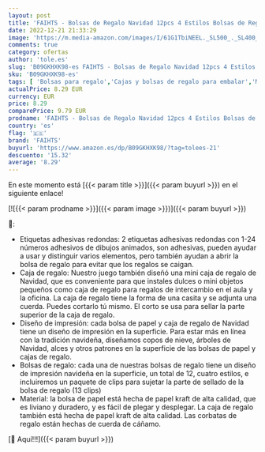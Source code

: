 ```yaml
---
layout: post
title: 'FAIHTS - Bolsas de Regalo Navidad 12pcs 4 Estilos Bolsas de Regalo Papel Kraft 12pcs mini caja de Bolsas de Papel con Pegatinas  Bolsas de Dulces  Bolsa de Navidad Decoraciones de Fiesta（24 en total）'
date: 2022-12-21 21:33:29
image: 'https://m.media-amazon.com/images/I/61G1TbiNEEL._SL500_._SL400_.jpg'
comments: true
category: ofertas
author: 'tole.es'
slug: 'B09GKHXK98-es FAIHTS - Bolsas de Regalo Navidad 12pcs 4 Estilos Bolsas...'
sku: 'B09GKHXK98-es'
tags: [ 'Bolsas para regalo','Cajas y bolsas de regalo para embalar','Material de embalaje','Oficina y papelería','Sobres y suministros para el correo','faihts','navidad','🇪🇸', ]
actualPrice: 8.29 EUR
currency: EUR
price: 8.29
comparePrice: 9.79 EUR
prodname: 'FAIHTS - Bolsas de Regalo Navidad 12pcs 4 Estilos Bolsas de Regalo Papel Kraft 12pcs mini caja de Bolsas de Papel con Pegatinas  Bolsas de Dulces  Bolsa de Navidad Decoraciones de Fiesta（24 en total）'
country: 'es'
flag: '🇪🇸'
brand: 'FAIHTS'
buyurl: 'https://www.amazon.es/dp/B09GKHXK98/?tag=tolees-21'
descuento: '15.32'
average: '8.29'
---
```


En este momento está [{{< param title >}}]({{< param buyurl >}}) en el siguiente enlace!

[![{{< param prodname >}}]({{< param image >}})]({{< param buyurl >}})

🔎:

- Etiquetas adhesivas redondas: 2 etiquetas adhesivas redondas con 1-24 números adhesivos de dibujos animados, son adhesivas, pueden ayudar a usar y distinguir varios elementos, pero también ayudan a abrir la bolsa de regalo para evitar que los regalos se caigan.
- Caja de regalo: Nuestro juego también diseñó una mini caja de regalo de Navidad, que es conveniente para que instales dulces o mini objetos pequeños como caja de regalo para regalos de intercambio en el aula y la oficina. La caja de regalo tiene la forma de una casita y se adjunta una cuerda. Puedes cortarlo tú mismo. El corto se usa para sellar la parte superior de la caja de regalo.
- Diseño de impresión: cada bolsa de papel y caja de regalo de Navidad tiene un diseño de impresión en la superficie. Para estar más en línea con la tradición navideña, diseñamos copos de nieve, árboles de Navidad, alces y otros patrones en la superficie de las bolsas de papel y cajas de regalo.
- Bolsas de regalo: cada una de nuestras bolsas de regalo tiene un diseño de impresión navideña en la superficie, un total de 12, cuatro estilos, e incluiremos un paquete de clips para sujetar la parte de sellado de la bolsa de regalo (13 clips)
- Material: la bolsa de papel está hecha de papel kraft de alta calidad, que es liviano y duradero, y es fácil de plegar y desplegar. La caja de regalo también está hecha de papel kraft de alta calidad. Las corbatas de regalo están hechas de cuerda de cáñamo.

[🛒 Aquí!!!]({{< param buyurl >}})
